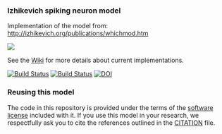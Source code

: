 ### Izhikevich spiking neuron model

Implementation of the model from: http://izhikevich.org/publications/whichmod.htm

![](http://www.opensourcebrain.org/attachments/download/83/Selection_220.png)

See the [Wiki](http://www.opensourcebrain.org/projects/izhikevichmodel/wiki/Wiki) for more details about current implementations.

[![Build Status](https://travis-ci.com/OpenSourceBrain/IzhikevichModel.svg?branch=master)](https://travis-ci.com/OpenSourceBrain/IzhikevichModel)
[![Build Status](https://travis-ci.com/russelljjarvis/IzhikevichModel.svg?branch=master)](https://travis-ci.com/russelljjarvis/IzhikevichModel)
[![DOI](https://www.zenodo.org/badge/4956319.svg)](https://www.zenodo.org/badge/latestdoi/4956319)

### Reusing this model

The code in this repository is provided under the terms of the [software license](LICENSE) included with it. If you use this model in your research, we respectfully ask you to cite the references outlined in the [CITATION](CITATION.md) file.

